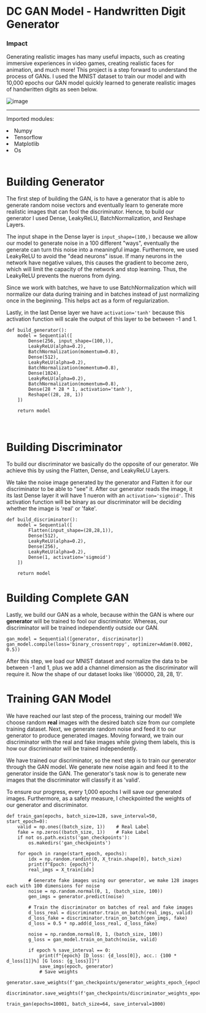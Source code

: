 # DC GAN Model - Handwritten Digit Generator

### Impact 
Generating realistic images has many useful impacts, such as creating immersive experiences in video games, creating realistic faces for animation, and much more! This project is a step forward to understand the process of  GANs. I used the MNIST dataset to train our model and with 10,000 epochs our GAN model quickly learned to generate realistic images of handwritten digits as seen below.

![image](https://github.com/user-attachments/assets/c2c00c1f-95e5-4165-8baa-8b438e0c8376)

<hr>

Imported modules:
<li>Numpy</li>
<li>Tensorflow</li>
<li>Matplotlib</li>
<li>Os</li>

<br>

# Building Generator

The first step of building the GAN, is to have a generator that is able to generate random noise vectors and eventually learn to generate more realistic images that can fool the discriminator. Hence, to build our 
generator I used Dense, LeakyReLU, BatchNormalization, and Reshape Layers. 

The input shape in the Dense layer is ```input_shape=(100,)``` because we allow our model to generate noise in a 100 different "ways", eventually the generate can turn this noise into a meaningful image. Furthermore, we used LeakyReLU to avoid the "dead neurons" issue. If many neurons in the network have negative values, this causes the gradient to become zero, which will limit the capacity of the network and stop learning. Thus, the LeakyReLU prevents the nuerons from dying.

Since we work with batches, we have to use BatchNormalization which will normalize our data during training and in batches instead of just normalizing once in the beginning. This helps act as a form of regularization.

Lastly, in the last Dense layer we have ```activation='tanh'``` because this activation function will scale the output of this layer to be between -1 and 1.

```
def build_generator():
    model = Sequential([
        Dense(256, input_shape=(100,)),
        LeakyReLU(alpha=0.2),
        BatchNormalization(momentum=0.8),
        Dense(512),
        LeakyReLU(alpha=0.2),
        BatchNormalization(momentum=0.8),
        Dense(1024),
        LeakyReLU(alpha=0.2),
        BatchNormalization(momentum=0.8),
        Dense(28 * 28 * 1, activation='tanh'),
        Reshape((28, 28, 1))
    ])

    return model
```
<br>

# Building Discriminator

To build our discriminator we basically do the opposite of our generator. We achieve this by using the Flatten, Dense, and LeakyReLU Layers. 

We take the noise image generated by the generator and Flatten it for our discriminator to be able to "see" it. After our generator reads the image, it its last Dense layer it will have 1 nueron with an ```activation='sigmoid'```. This activation function will be binary as our discriminator will be deciding whether the image is 'real' or 'fake'.

```
def build_discriminator():
    model = Sequential([
        Flatten(input_shape=(28,28,1)),
        Dense(512),
        LeakyReLU(alpha=0.2),
        Dense(256),
        LeakyReLU(alpha=0.2),
        Dense(1, activation='sigmoid')
    ])

    return model
```
# Building Complete GAN

Lastly, we build our GAN as a whole, because within the GAN is where our **generator** will be trained to fool our discriminator. Whereas, our discriminator will be trained independently outside our GAN.

```
gan_model = Sequential([generator, discriminator])
gan_model.compile(loss='binary_crossentropy', optimizer=Adam(0.0002, 0.5))
```

After this step, we load our MNIST dataset and normalize the data to be between -1 and 1, plus we add a channel dimension as the discriminator will require it. Now the shape of our dataset looks like 
'(60000, 28, 28, 1)'.


# Training GAN Model

We have reached our last step of the process, training our model! We choose random **real** images with the desired batch size from our complete training dataset. Next, we generate random noise and feed it to our generator to produce generated images. Moving forward, we train our discriminator with the real and fake images while giving them labels, this is how our discriminator will be trained independently.

We have trained our discriminator, so the next step is to train our generator through the GAN model. We generate new noise again and feed it to the generator inside the GAN. The generator's task now is to generate new images that the discriminator will classify it as 'valid'.

To ensure our progress, every 1,000 epochs I will save our generated images. Furthermore, as a safety measure, I checkpointed the weights of our generator and discriminator.

```
def train_gan(epochs, batch_size=128, save_interval=50, start_epoch=0):
    valid = np.ones((batch_size, 1))    # Real Label
    fake = np.zeros((batch_size, 1))    # Fake Label
    if not os.path.exists('gan_checkpoints'):
        os.makedirs('gan_checkpoints')

    for epoch in range(start_epoch, epochs):
        idx = np.random.randint(0, X_train.shape[0], batch_size)
        print(f"Epoch: {epoch}")
        real_imgs = X_train[idx]

        # Generate fake images using our generator, we make 128 images each with 100 dimensions for noise
        noise = np.random.normal(0, 1, (batch_size, 100))
        gen_imgs = generator.predict(noise)
        
        # Train the discriminator on batches of real and fake images
        d_loss_real = discriminator.train_on_batch(real_imgs, valid)
        d_loss_fake = discriminator.train_on_batch(gen_imgs, fake)
        d_loss = 0.5 * np.add(d_loss_real, d_loss_fake)

        noise = np.random.normal(0, 1, (batch_size, 100))
        g_loss = gan_model.train_on_batch(noise, valid)

        if epoch % save_interval == 0:
            print(f"{epoch} [D_loss: {d_loss[0]}, acc.: {100 * d_loss[1]}%] [G loss: {g_loss}]]")
            save_imgs(epoch, generator)
            # Save weights
            generator.save_weights(f'gan_checkpoints/generator_weights_epoch_{epoch}.weights.h5')
            discriminator.save_weights(f'gan_checkpoints/discriminator_weights_epoch_{epoch}.weights.h5')

```

```
train_gan(epochs=10001, batch_size=64, save_interval=1000)
```
